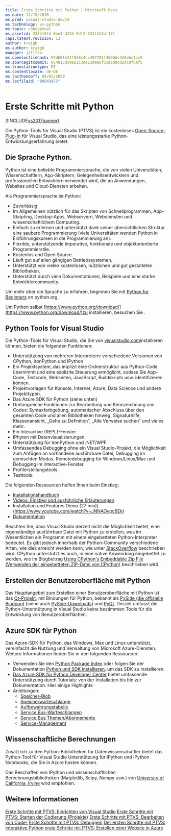 ```yaml
---
title: Erste Schritte mit Python | Microsoft Docs
ms.date: 11/15/2016
ms.prod: visual-studio-dev14
ms.technology: vs-python
ms.topic: conceptual
ms.assetid: 33f4f6fb-0ae4-4234-9df2-531f2d3af17f
caps.latest.revision: 13
author: kraigb
ms.author: kraigb
manager: jillfra
ms.openlocfilehash: 97d60fe31f838c4cc497701f4560dc426ebc1cc9
ms.sourcegitcommit: 054815dc9821c3ea219ae6f31ebd9cd2dc8f6af5
ms.translationtype: MT
ms.contentlocale: de-DE
ms.lasthandoff: 04/02/2020
ms.locfileid: "80543975"
---
```

# <a name="getting-started-with-python"></a>Erste Schritte mit Python
[!INCLUDE[vs2017banner](../includes/vs2017banner.md)]

Die Python-Tools für Visual Studio (PTVS) ist ein kostenloses [Open-Source-Plug-In](https://github.com/Microsoft/ptvs) für Visual Studio, das eine leistungsstarke Python-Entwicklungserfahrung bietet.  
  
## <a name="python-the-language"></a>Die Sprache Python.
  
Python ist eine beliebte Programmiersprache, die von vielen Universitäten, Wissenschaftlern, App-Skriptern, Gelegenheitsentwicklern und professionellen Entwicklern verwendet wird, die an Anwendungen, Websites und Cloud-Diensten arbeiten.

Als Programmiersprache ist Python:
  
- Zuverlässig.
- Im Allgemeinen nützlich für das Skripten von Schnellprogrammen, App-Skripting, Desktop-Apps, Webservern, Webdiensten und wissenschaftlichem Computing.
- Einfach zu erlernen und unterstützt dank seiner übersichtlichen Struktur eine saubere Programmierung (viele Universitäten wenden Python in Einführungskursen in die Programmierung an).
- Flexible, unterstützende Imperative, funktionale und objektorientierte Programmierstile.
- Kostenlos und Open Source.
- Läuft gut auf allen gängigen Betriebssystemen.  
- Unterstützt von vielen kostenlosen, nützlichen und gut gestalteten Bibliotheken.  
- Unterstützt durch viele Dokumentationen, Beispiele und eine starke Entwicklercommunity.  

Um mehr über die Sprache zu erfahren, beginnen Sie mit [Python for Beginners](https://www.python.org/about/gettingstarted/) on python.org.

Um Python selbst [https://www.python.org/download/](https://www.python.org/download/)zu installieren, besuchen Sie .

## <a name="python-tools-for-visual-studio"></a>Python Tools for Visual Studio
  
Die Python-Tools für Visual Studio, die Sie von [visualstudio.com](https://www.visualstudio.com/explore/python-vs)installieren können, bieten die folgenden Funktionen:  
  
- Unterstützung von mehreren Interpretern: verschiedene Versionen von CPython, IronPython und IPython  
- Ein Projektsystem, das implizit eine Ordnerstruktur aus Python-Code übernimmt und eine explizite Steuerung ermöglicht, sodass Sie App-Code, Testcode, Webseiten, JavaScript, Buildskripts usw. identifizieren können.  
- Projektvorlagen für Konsole, Internet, Azure, Data Science und andere Projekttypen.    
- Das Azure SDK für Python (siehe unten)    
- Umfangreiche Funktionen zur Bearbeitung und Kennzeichnung von Codes: Syntaxfarbgebung, automatischer Abschluss über den gesamten Code und allen Bibliotheken hinweg, Signaturhilfe, Klassenansicht, „Gehe zu Definition“, „Alle Verweise suchen“ und vieles mehr.    
- Ein Interactive (REPL)-Fenster
- IPhyton mit Datenvisualisierungen.
- Unterstützung für IronPython und .NET/WPF.    
- Umfassendes Debugging ohne ein Visual Studio-Projekt, die Möglichkeit zum Anfügen an vorhandene ausführbare Datei, Debugging im gemischten Modus, Remotedebugging für Windows/Linux/Mac und Debugging im Interactive-Fenster.   
- Profilerstellungstools.  
- Testtools.  
  
Die folgenden Ressourcen helfen Ihnen beim Einstieg:

- [Installationshandbuch](https://github.com/Microsoft/PTVS/wiki/PTVS-Installation)    
- [Videos: Einstieg und ausführliche Erläuterungen](https://www.youtube.com/playlist?list=PLReL099Y5nRdLgGAdrb_YeTdEnd23s6Ff)  
- Installation und Features Demo (27 min)](https://www.youtube.com/watch?v=JNNAOypc6Ek)  
- [Dokumentation](https://github.com/Microsoft/PTVS/wiki)  

Beachten Sie, dass Visual Studio derzeit nicht die Möglichkeit bietet, eine eigenständige ausführbare Datei mit Python zu erstellen, was im Wesentlichen ein Programm mit einem eingebetteten Python-Interpreter bedeutet. Es gibt jedoch innerhalb der Python-Community verschiedene Arten, wie dies erreicht werden kann, wie unter [StackOverflow](https://stackoverflow.com/questions/5458048/how-to-make-a-python-script-standalone-executable-to-run-without-any-dependency) beschrieben wird. CPython unterstützt es auch, in eine native Anwendung eingebettet zu werden, wie im Blogbeitrag [Using CPython's Embeddable Zip File (Verwenden der eingebetteten ZIP-Datei von CPython)](https://devblogs.microsoft.com/python/cpython-embeddable-zip-file/) beschrieben wird.
  
## <a name="building-ui-with-python"></a>Erstellen der Benutzeroberfläche mit Python  

Das Hauptangebot zum Erstellen einer Benutzeroberfläche mit Python ist das [Qt-Projekt](https://www.qt.io/qt-for-application-development/), mit Bindungen für Python, bekannt als [PySide (die offizielle Bindung)](https://wiki.qt.io/PySide) (siehe auch [PySide-Downloads](https://download.qt.io/official_releases/pyside/.)) und [PyQt](https://wiki.python.org/moin/PyQt). Derzeit umfasst die Python-Unterstützung in Visual Studio keine bestimmten Tools für die Entwicklung von Benutzeroberflächen.

## <a name="azure-sdk-for-python"></a>Azure SDK für Python
  
Das Azure-SDK für Python, das Windows, Max und Linux unterstützt, vereinfacht die Nutzung und Verwaltung von Microsoft Azure-Diensten. Weitere Informationen finden Sie in den folgenden Ressourcen: 

- Verwenden Sie den [Python Package Index](https://pypi.python.org/pypi/azure) oder folgen Sie der Dokumentation [Python und SDK installieren](/azure/developer/python/azure-sdk-install), um das SDK zu installieren. 
- [Das Azure SDK für Python Developer Center](https://azure.microsoft.com/develop/python/) bietet umfassende Unterstützung durch Tutorials: von der Installation bis hin zur Dokumentation.  Hier einige Highlights:  
- Anleitungen:
  - [Speicher-Blob](https://azure.microsoft.com/develop/python/how-to-guides/blob-service/)  
  - [Speicherwarteschlange](https://azure.microsoft.com/develop/python/how-to-guides/queue-service/)  
  - [Aufbewahrungstabelle](https://azure.microsoft.com/develop/python/how-to-guides/table-service/)  
  - [Service Bus-Warteschlangen](https://azure.microsoft.com/develop/python/how-to-guides/service-bus-queues/)
  - [Service Bus Themen/Abonnements](https://azure.microsoft.com/develop/python/how-to-guides/service-bus-topics/) 
  - [Service-Management](https://azure.microsoft.com/develop/python/how-to-guides/service-management/)  

## <a name="scientific-computing"></a>Wissenschaftliche Berechnungen

Zusätzlich zu den Python-Bibliotheken für Datenwissenschaftler bietet das Python-Tool für Visual Studio Unterstützung für IPython und IPython Notebooks, die Sie in Azure hosten können.

Das Beschaffen von IPython und wissenschaftlichen Berechnungsbibliotheken (Matplotlib, Scipy, Numpy usw.) von [University of California, Irvine](https://www.lfd.uci.edu/~gohlke/pythonlibs/#scipy-stack) wird empfohlen.  
  
## <a name="see-also"></a>Weitere Informationen  

[Erste Schritte mit PTVS: Einrichten von Visual Studio](../python/getting-started-with-ptvs-setting-up-visual-studio.md)
[Erste Schritte mit PTVS: Starten der Codierung (Projekte)](../python/getting-started-with-ptvs-start-coding-projects.md)
[Erste Schritte mit PTVS: Bearbeiten von Code-](../python/getting-started-with-ptvs-editing-code.md)
[Erste Schritte mit PTVS: Debuggen](../python/getting-started-with-ptvs-debugging.md)
[Der ersten Schritte mit PTVS: Interaktive Python](../python/getting-started-with-ptvs-interactive-python.md)
[erste Schritte mit PTVS: Erstellen einer Website in Azure](../python/getting-started-with-ptvs-building-a-website-in-azure.md)
